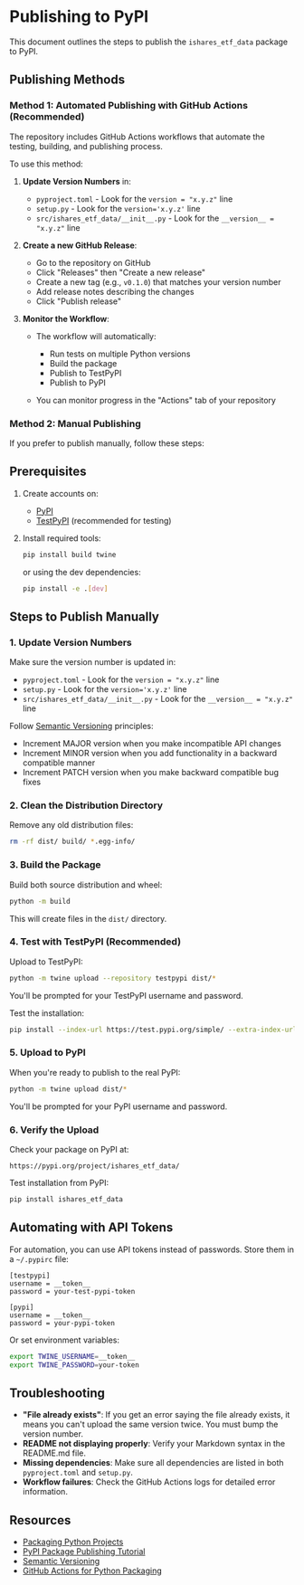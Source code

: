 # Publishing to PyPI

This document outlines the steps to publish the `ishares_etf_data` package to PyPI.

## Publishing Methods

### Method 1: Automated Publishing with GitHub Actions (Recommended)

The repository includes GitHub Actions workflows that automate the testing, building, and publishing process.

To use this method:

1. **Update Version Numbers** in:
   - `pyproject.toml` - Look for the `version = "x.y.z"` line
   - `setup.py` - Look for the `version='x.y.z'` line 
   - `src/ishares_etf_data/__init__.py` - Look for the `__version__ = "x.y.z"` line

2. **Create a new GitHub Release**:
   - Go to the repository on GitHub
   - Click "Releases" then "Create a new release"
   - Create a new tag (e.g., `v0.1.0`) that matches your version number
   - Add release notes describing the changes
   - Click "Publish release"

3. **Monitor the Workflow**:
   - The workflow will automatically:
     - Run tests on multiple Python versions
     - Build the package
     - Publish to TestPyPI
     - Publish to PyPI

   - You can monitor progress in the "Actions" tab of your repository

### Method 2: Manual Publishing

If you prefer to publish manually, follow these steps:

## Prerequisites

1. Create accounts on:
   - [PyPI](https://pypi.org/account/register/)
   - [TestPyPI](https://test.pypi.org/account/register/) (recommended for testing)

2. Install required tools:
   ```bash
   pip install build twine
   ```
   
   or using the dev dependencies:
   ```bash
   pip install -e .[dev]
   ```

## Steps to Publish Manually

### 1. Update Version Numbers

Make sure the version number is updated in:
- `pyproject.toml` - Look for the `version = "x.y.z"` line
- `setup.py` - Look for the `version='x.y.z'` line 
- `src/ishares_etf_data/__init__.py` - Look for the `__version__ = "x.y.z"` line

Follow [Semantic Versioning](https://semver.org/) principles:
- Increment MAJOR version when you make incompatible API changes
- Increment MINOR version when you add functionality in a backward compatible manner
- Increment PATCH version when you make backward compatible bug fixes

### 2. Clean the Distribution Directory

Remove any old distribution files:
```bash
rm -rf dist/ build/ *.egg-info/
```

### 3. Build the Package

Build both source distribution and wheel:
```bash
python -m build
```

This will create files in the `dist/` directory.

### 4. Test with TestPyPI (Recommended)

Upload to TestPyPI:
```bash
python -m twine upload --repository testpypi dist/*
```

You'll be prompted for your TestPyPI username and password.

Test the installation:
```bash
pip install --index-url https://test.pypi.org/simple/ --extra-index-url https://pypi.org/simple/ ishares_etf_data
```

### 5. Upload to PyPI

When you're ready to publish to the real PyPI:
```bash
python -m twine upload dist/*
```

You'll be prompted for your PyPI username and password.

### 6. Verify the Upload

Check your package on PyPI at:
```
https://pypi.org/project/ishares_etf_data/
```

Test installation from PyPI:
```bash
pip install ishares_etf_data
```

## Automating with API Tokens

For automation, you can use API tokens instead of passwords. Store them in a `~/.pypirc` file:

```
[testpypi]
username = __token__
password = your-test-pypi-token

[pypi]
username = __token__
password = your-pypi-token
```

Or set environment variables:
```bash
export TWINE_USERNAME=__token__
export TWINE_PASSWORD=your-token
```

## Troubleshooting

- **"File already exists"**: If you get an error saying the file already exists, it means you can't upload the same version twice. You must bump the version number.
- **README not displaying properly**: Verify your Markdown syntax in the README.md file.
- **Missing dependencies**: Make sure all dependencies are listed in both `pyproject.toml` and `setup.py`.
- **Workflow failures**: Check the GitHub Actions logs for detailed error information.

## Resources

- [Packaging Python Projects](https://packaging.python.org/tutorials/packaging-projects/)
- [PyPI Package Publishing Tutorial](https://packaging.python.org/guides/distributing-packages-using-setuptools/)
- [Semantic Versioning](https://semver.org/)
- [GitHub Actions for Python Packaging](https://packaging.python.org/guides/publishing-package-distribution-releases-using-github-actions-ci-cd-workflows/) 